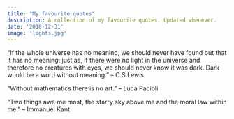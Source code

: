 ```yaml
---
title: "My favourite quotes"
description: A collection of my favourite quotes. Updated whenever.
date: '2018-12-31'
image: 'lights.jpg'
---
```


“If the whole universe has no meaning, we should never have found out that it has no meaning: just as, if there were no light in the universe and therefore no creatures with eyes, we should never know it was dark. Dark would be a word without meaning.”
– C.S Lewis

“Without mathematics there is no art.” 
– Luca Pacioli

“Two things awe me most, the starry sky above me and the moral law within me.” 
– Immanuel Kant